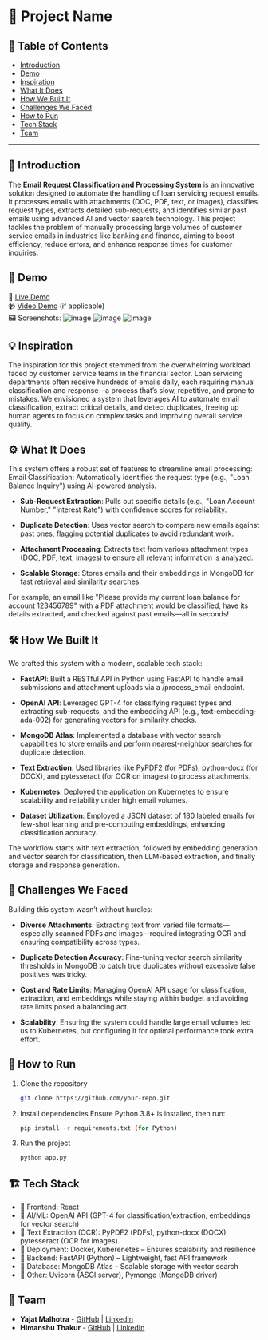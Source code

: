 # 🚀 Project Name

## 📌 Table of Contents
- [Introduction](#introduction)
- [Demo](#demo)
- [Inspiration](#inspiration)
- [What It Does](#what-it-does)
- [How We Built It](#how-we-built-it)
- [Challenges We Faced](#challenges-we-faced)
- [How to Run](#how-to-run)
- [Tech Stack](#tech-stack)
- [Team](#team)

---

## 🎯 Introduction
The **Email Request Classification and Processing System** is an innovative solution designed to automate the handling of loan servicing request emails. It processes emails with attachments (DOC, PDF, text, or images), classifies request types, extracts detailed sub-requests, and identifies similar past emails using advanced AI and vector search technology. This project tackles the problem of manually processing large volumes of customer service emails in industries like banking and finance, aiming to boost efficiency, reduce errors, and enhance response times for customer inquiries.



## 🎥 Demo
🔗 [Live Demo](https://email-processor.netlify.app/)  
📹 [Video Demo](#) (if applicable)  
🖼️ Screenshots:
![image](https://github.com/user-attachments/assets/da55c1dd-ac10-454d-bb7f-20aefe4433fd)
![image](https://github.com/user-attachments/assets/91c43bf2-c315-4e38-897f-02ab12121714)
![image](https://github.com/user-attachments/assets/9a7bb5da-6c30-4f41-bae0-f60228312416)


## 💡 Inspiration
The inspiration for this project stemmed from the overwhelming workload faced by customer service teams in the financial sector. Loan servicing departments often receive hundreds of emails daily, each requiring manual classification and response—a process that’s slow, repetitive, and prone to mistakes. We envisioned a system that leverages AI to automate email classification, extract critical details, and detect duplicates, freeing up human agents to focus on complex tasks and improving overall service quality.


## ⚙️ What It Does
This system offers a robust set of features to streamline email processing:
Email Classification: Automatically identifies the request type (e.g., "Loan Balance Inquiry") using AI-powered analysis.

* **Sub-Request Extraction**: Pulls out specific details (e.g., "Loan Account Number," "Interest Rate") with confidence scores for reliability.

* **Duplicate Detection**: Uses vector search to compare new emails against past ones, flagging potential duplicates to avoid redundant work.

* **Attachment Processing**: Extracts text from various attachment types (DOC, PDF, text, images) to ensure all relevant information is analyzed.

* **Scalable Storage**: Stores emails and their embeddings in MongoDB for fast retrieval and similarity searches.

For example, an email like "Please provide my current loan balance for account 123456789" with a PDF attachment would be classified, have its details extracted, and checked against past emails—all in seconds!



## 🛠️ How We Built It
We crafted this system with a modern, scalable tech stack:
* **FastAPI**: Built a RESTful API in Python using FastAPI to handle email submissions and attachment uploads via a /process_email endpoint.

* **OpenAI API**: Leveraged GPT-4 for classifying request types and extracting sub-requests, and the embedding API (e.g., text-embedding-ada-002) for generating vectors for similarity checks.

* **MongoDB Atlas**: Implemented a database with vector search capabilities to store emails and perform nearest-neighbor searches for duplicate detection.

* **Text Extraction**: Used libraries like PyPDF2 (for PDFs), python-docx (for DOCX), and pytesseract (for OCR on images) to process attachments.

* **Kubernetes**: Deployed the application on Kubernetes to ensure scalability and reliability under high email volumes.

* **Dataset Utilization**: Employed a JSON dataset of 180 labeled emails for few-shot learning and pre-computing embeddings, enhancing classification accuracy.

The workflow starts with text extraction, followed by embedding generation and vector search for classification, then LLM-based extraction, and finally storage and response generation.



## 🚧 Challenges We Faced
Building this system wasn’t without hurdles:
* **Diverse Attachments**: Extracting text from varied file formats—especially scanned PDFs and images—required integrating OCR and ensuring compatibility across types.

* **Duplicate Detection Accuracy**: Fine-tuning vector search similarity thresholds in MongoDB to catch true duplicates without excessive false positives was tricky.

* **Cost and Rate Limits**: Managing OpenAI API usage for classification, extraction, and embeddings while staying within budget and avoiding rate limits posed a balancing act.

* **Scalability**: Ensuring the system could handle large email volumes led us to Kubernetes, but configuring it for optimal performance took extra effort.



## 🏃 How to Run
1. Clone the repository  
   ```sh
   git clone https://github.com/your-repo.git
   ```
2. Install dependencies
   Ensure Python 3.8+ is installed, then run:   
   ```sh
   pip install -r requirements.txt (for Python)
   ```
4. Run the project  
   ```sh
   python app.py
   ```

## 🏗️ Tech Stack
- 🔹 Frontend: React
- 🔹 AI/ML: OpenAI API (GPT-4 for classification/extraction, embeddings for vector search)
- 🔹 Text Extraction (OCR): PyPDF2 (PDFs), python-docx (DOCX), pytesseract (OCR for images) 
- 🔹 Deployment: Docker, Kuberenetes – Ensures scalability and resilience 
- 🔹 Backend: FastAPI (Python) – Lightweight, fast API framework
- 🔹 Database: MongoDB Atlas – Scalable storage with vector search  
- 🔹 Other: Uvicorn (ASGI server), Pymongo (MongoDB driver)


## 👥 Team
- **Yajat Malhotra** - [GitHub](https://github.com/iamyajat) | [LinkedIn](https://www.linkedin.com/in/iamyajat/)
- **Himanshu Thakur** - [GitHub](https://github.com/himanshu-thakur-7) | [LinkedIn](https://www.linkedin.com/in/himanshu-thakur-9582631a6/)
